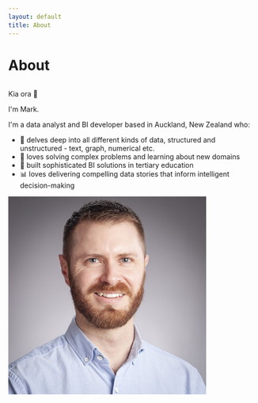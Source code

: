 ```yaml
---
layout: default
title: About
---
```

<h1>About</h1>
<div class="row">
  <div class="column">
    <p>Kia ora 👋</p>
    <p>I'm Mark.</p>
    <p>I'm a data analyst and BI developer based in Auckland, New Zealand who:</p>
    <ul>
      <li> 🔎 delves deep into all different kinds of data, structured and unstructured - text, graph, numerical etc.</li>
      <li> 🎯 loves solving complex problems and learning about new domains</li>
      <li> 🔨 built sophisticated BI solutions in tertiary education</li>
      <li> 📊 loves delivering compelling data stories that inform intelligent decision-making</li>
    </ul>
  </div>
  
  <div class="column">
    <img src="/assets/img/mark-profile.jpg" alt="mark" style="height: 400px; width: 400px;">
  </div>
</div>
